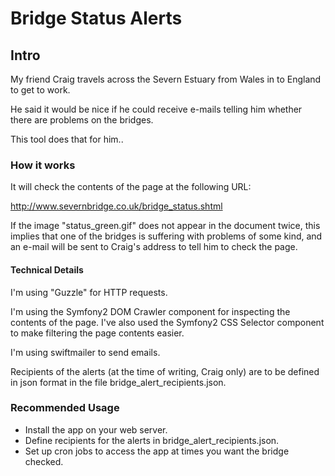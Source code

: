 Bridge Status Alerts
====================

Intro
---------------------

My friend Craig travels across the Severn Estuary from Wales in to England to get to work.

He said it would be nice if he could receive e-mails telling him whether there are problems on the bridges.

This tool does that for him..

### How it works

It will check the contents of the page at the following URL:

http://www.severnbridge.co.uk/bridge_status.shtml

If the image "status_green.gif" does not appear in the document twice, this implies that one of the bridges
is suffering with problems of some kind, and an e-mail will be sent to Craig's address to tell him to check
the page.

#### Technical Details

I'm using "Guzzle" for HTTP requests.

I'm using the Symfony2 DOM Crawler component for inspecting the contents of the page.  I've also used the
Symfony2 CSS Selector component to make filtering the page contents easier.

I'm using swiftmailer to send emails.

Recipients of the alerts (at the time of writing, Craig only) are to be defined in json format in the file
bridge_alert_recipients.json.

### Recommended Usage

* Install the app on your web server.
* Define recipients for the alerts in bridge_alert_recipients.json.
* Set up cron jobs to access the app at times you want the bridge checked.
